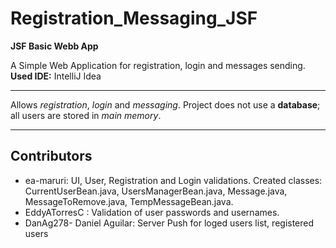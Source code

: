 # Registration_Messaging_JSF

**JSF Basic Webb App**

A Simple Web Application for registration, login and messages sending.
**Used IDE:** IntelliJ Idea

---

Allows *registration*, *login* and *messaging*. 
Project does not use a **database**; all users are stored in *main memory*.

---

## Contributors
- ea-maruri: UI, User, Registration and Login validations. Created classes: CurrentUserBean.java, UsersManagerBean.java, Message.java, MessageToRemove.java, TempMessageBean.java.
- EddyATorresC : Validation of user passwords and usernames.
- DanAg278- Daniel Aguilar: Server Push for loged users list, registered users
